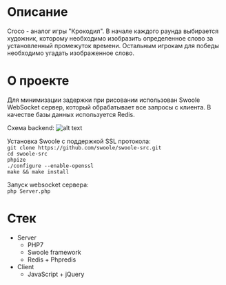 # Описание

Croco - аналог игры "Крокодил". В начале каждого раунда выбирается художник, которому необходимо изобразить определенное слово за установленный промежуток времени. Остальным игрокам для победы необходимо угадать изображенное слово.

# О проекте

Для минимизации задержки при рисовании использован Swoole WebSocket сервер, который обрабатывает все запросы с клиента. В качестве базы данных используется Redis.

Схема backend:
![alt text](https://i.imgur.com/hNtkxi2.png)

Установка Swoole с поддержкой SSL протокола:  
```git clone https://github.com/swoole/swoole-src.git```  
```cd swoole-src```  
```phpize```  
```./configure --enable-openssl```  
```make && make install```  

Запуск websocket сервера:  
```php Server.php```


# Стек

* Server
  * PHP7
  * Swoole framework
  * Redis + Phpredis
* Client
  * JavaScript + jQuery

